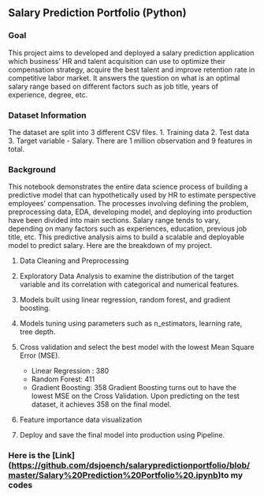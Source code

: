 ## Salary Prediction Portfolio (Python)

### Goal 
This project aims to developed and deployed a salary prediction application which business’ HR and talent acquisition can use to optimize their compensation strategy, acquire the best talent and improve retention rate in competitive labor market. It answers the question on what is an optimal salary range based on different factors such as job title, years of experience, degree, etc.

### Dataset Information
The dataset are split into 3 different CSV files. 1. Training data 2. Test data 3. Target variable - Salary. There are 1 million observation and 9 features in total.

### Background
This notebook demonstrates the entire data science process of building a predictive model that can hypothetically used by HR to estimate perspective employees' compensation. The processes involving defining the problem, preprocessing data, EDA, developing model, and deploying into production have been divided into main sections. Salary range tends to vary, depending on many factors such as experiences, education, previous job title, etc. This predictive analysis aims to build a scalable and deployable model to predict salary. Here are the breakdown of my project.

1. Data Cleaning and Preprocessing
2. Exploratory Data Analysis to examine the distribution of the target variable and its correlation with categorical and numerical features. 
3. Models built using linear regression, random forest, and gradient boosting. 
4. Models tuning using parameters such as n_estimators, learning rate, tree depth. 
5. Cross validation and select the best model with the lowest Mean Square Error (MSE). 
      - Linear Regression : 380
      - Random Forest: 411
      - Gradient Boosting: 358
  Gradient Boosting turns out to have the lowest MSE on the Cross Validation. Upon predicting on the test dataset, it achieves 358 on the final model.

6. Feature importance data visualization 
7. Deploy and save the final model into production using Pipeline.


### Here is the [Link] (https://github.com/dsjoench/salarypredictionportfolio/blob/master/Salary%20Prediction%20Portfolio%20.ipynb)to my codes
      
### 


